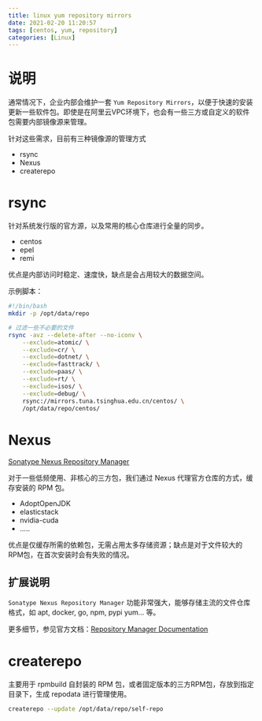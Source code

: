 ```yaml
---
title: linux yum repository mirrors
date: 2021-02-20 11:20:57
tags: [centos, yum, repository]
categories: [Linux]
---
```


# 说明
通常情况下，企业内部会维护一套 `Yum Repository Mirrors`，以便于快速的安装更新一些软件包。即使是在阿里云VPC环境下，也会有一些三方或自定义的软件包需要内部镜像源来管理。

针对这些需求，目前有三种镜像源的管理方式
- rsync
- Nexus
- createrepo

<!--more-->

# rsync
针对系统发行版的官方源，以及常用的核心仓库进行全量的同步。
- centos
- epel
- remi

优点是内部访问时稳定、速度快，缺点是会占用较大的数据空间。

示例脚本：
```bash
#!/bin/bash
mkdir -p /opt/data/repo

# 过滤一些不必要的文件
rsync -avz --delete-after --no-iconv \
    --exclude=atomic/ \
    --exclude=cr/ \
    --exclude=dotnet/ \
    --exclude=fasttrack/ \
    --exclude=paas/ \
    --exclude=rt/ \
    --exclude=isos/ \
    --exclude=debug/ \
    rsync://mirrors.tuna.tsinghua.edu.cn/centos/ \
    /opt/data/repo/centos/
```



# Nexus
[Sonatype Nexus Repository Manager](https://www.sonatype.com/nexus/repository-oss)

对于一些低频使用、非核心的三方包，我们通过 Nexus 代理官方仓库的方式，缓存安装的 RPM 包。

- AdoptOpenJDK
- elasticstack
- nvidia-cuda
- .....

优点是仅缓存所需的依赖包，无需占用太多存储资源；缺点是对于文件较大的RPM包，在首次安装时会有失败的情况。

## 扩展说明
`Sonatype Nexus Repository Manager` 功能非常强大，能够存储主流的文件仓库格式，如 apt, docker, go, npm, pypi yum... 等。

更多细节，参见官方文档：[Repository Manager Documentation](https://help.sonatype.com/docs)


# createrepo
主要用于 rpmbuild 自封装的 RPM 包，或者固定版本的三方RPM包，存放到指定目录下，生成 repodata 进行管理使用。

```bash
createrepo --update /opt/data/repo/self-repo
```
